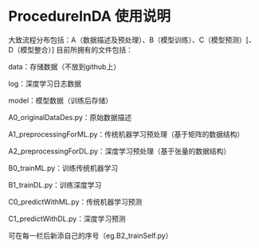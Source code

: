 # ProcedureInDA 使用说明

大致流程分布包括：A（数据描述及预处理）、B（模型训练）、C（模型预测）[、D（模型整合）]
目前所拥有的文件包括：

data：存储数据（不放到github上）

log：深度学习日志数据

model：模型数据（训练后存储）

A0_originalDataDes.py：原始数据描述

A1_preprocessingForML.py：传统机器学习预处理（基于矩阵的数据结构）

A2_preprocessingForDL.py：深度学习预处理（基于张量的数据结构）

B0_trainML.py：训练传统机器学习

B1_trainDL.py：训练深度学习

C0_predictWithML.py：传统机器学习预测

C1_predictWithDL.py：深度学习预测	

可在每一栏后新添自己的序号（eg.B2_trainSelf.py）
